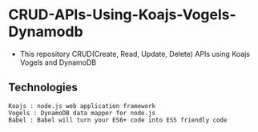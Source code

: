 # CRUD-APIs-Using-Koajs-Vogels-Dynamodb

* This repository CRUD(Create, Read, Update, Delete) APIs using Koajs Vogels and DynamoDB

## Technologies

```
Koajs : node.js web application framework
Vogels : DynamoDB data mapper for node.js
Babel : Babel will turn your ES6+ code into ES5 friendly code
```
